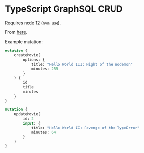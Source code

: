 # TypeScript GraphSQL CRUD

Requires node 12 (`nvm use`).

From [here](https://www.youtube.com/watch?v=WhzIjYQmWvs).

Example mutation:

```graphql
mutation {
    createMovie(
        options: {
            title: "Hello World III: Night of the nodemon"
            minutes: 255
        }
    ) {
        id
        title
        minutes
    }
}
```

```graphql
mutation {
    updateMovie(
        id: 2
        input: {
            title: "Hello World II: Revenge of the TypeError"
            minutes: 64
        }
    )
}
```
